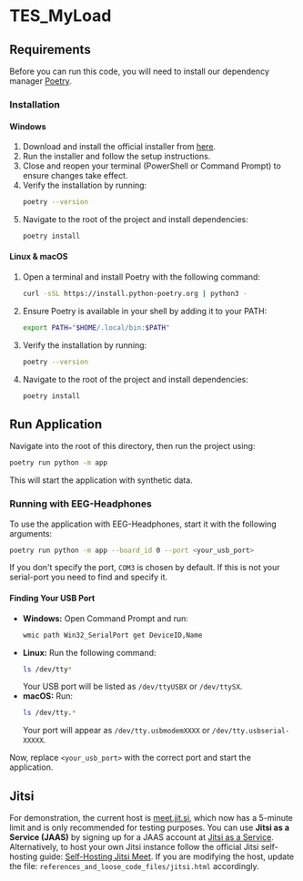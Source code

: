 # TES_MyLoad

## Requirements

Before you can run this code, you will need to install our dependency manager [Poetry](https://python-poetry.org/docs/).

### Installation

#### Windows
1. Download and install the official installer from [here](https://python-poetry.org/docs/#installation).
2. Run the installer and follow the setup instructions.
3. Close and reopen your terminal (PowerShell or Command Prompt) to ensure changes take effect.
4. Verify the installation by running:
   ```sh
   poetry --version
   ```
5. Navigate to the root of the project and install dependencies:
   ```sh
   poetry install
   ```

#### Linux & macOS
1. Open a terminal and install Poetry with the following command:
   ```sh
   curl -sSL https://install.python-poetry.org | python3 -
   ```
2. Ensure Poetry is available in your shell by adding it to your PATH:
   ```sh
   export PATH="$HOME/.local/bin:$PATH"
   ```
3. Verify the installation by running:
   ```sh
   poetry --version
   ```
4. Navigate to the root of the project and install dependencies:
   ```sh
   poetry install
   ```

## Run Application

Navigate into the root of this directory, then run the project using:
```sh
poetry run python -m app
```

This will start the application with synthetic data. 

### Running with EEG-Headphones
To use the application with EEG-Headphones, start it with the following arguments:
```sh
poetry run python -m app --board_id 0 --port <your_usb_port>
```

If you don't specify the port, `COM3` is chosen by default. If this is not your serial-port you need to find and specify it.

#### Finding Your USB Port

- **Windows:** Open Command Prompt and run:
  ```sh
  wmic path Win32_SerialPort get DeviceID,Name
  ```
- **Linux:** Run the following command:
  ```sh
  ls /dev/tty*
  ```
  Your USB port will be listed as `/dev/ttyUSBX` or `/dev/ttySX`.
- **macOS:** Run:
  ```sh
  ls /dev/tty.*
  ```
  Your port will appear as `/dev/tty.usbmodemXXXX` or `/dev/tty.usbserial-XXXXX`.

Now, replace `<your_usb_port>` with the correct port and start the application.

## Jitsi

For demonstration, the current host is [meet.jit.si](https://meet.jit.si), which now has a 5-minute limit and is only recommended for testing purposes. 
You can use **Jitsi as a Service (JAAS)** by signing up for a JAAS account at [Jitsi as a Service](https://jaas.8x8.vc/).
Alternatively, to host your own Jitsi instance follow the official Jitsi self-hosting guide: [Self-Hosting Jitsi Meet](https://jitsi.github.io/handbook/docs/devops-guide/devops-guide-start).
If you are modifying the host, update the file: `references_and_loose_code_files/jitsi.html` accordingly.